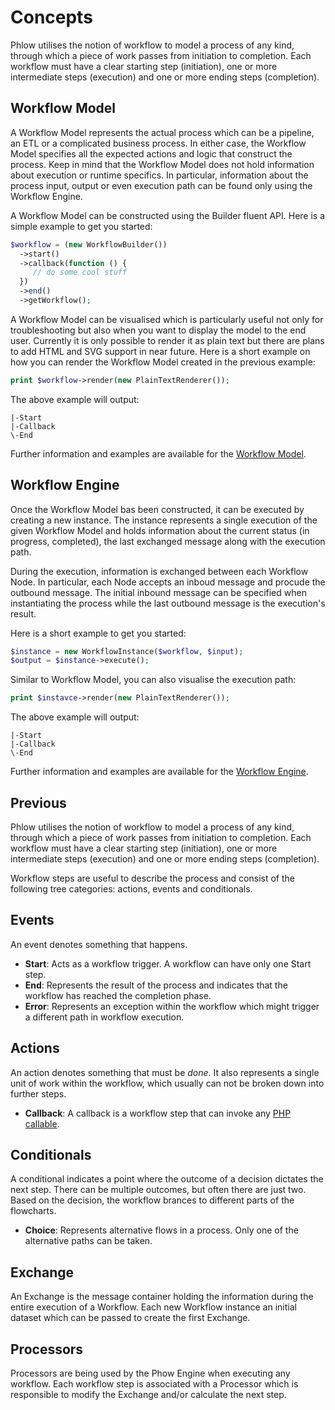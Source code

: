 # Concepts
Phlow utilises the notion of workflow to model a process of any kind, through which a piece of work passes from initiation to completion. Each workflow must have a clear starting step (initiation), one or more intermediate steps (execution) and one or more ending steps (completion).

## Workflow Model
A Workflow Model represents the actual process which can be a pipeline, an ETL or a complicated business process. In either case, the Workflow Model specifies all the expected actions and logic that construct the process. Keep in mind that the Workflow Model does not hold information about execution or runtime specifics. In particular, information about the process input, output or even execution path can be found only using the Workflow Engine.

A Workflow Model can be constructed using the Builder fluent API. Here is a simple example to get you started:

``` php
$workflow = (new WorkflowBuilder())
  ->start()
  ->callback(function () {
     // do some cool stuff
  })
  ->end()
  ->getWorkflow();
```

A Workflow Model can be visualised which is particularly useful not only for troubleshooting but also when you want to display the model to the end user. Currently it is only possible to render it as plain text but there are plans to add HTML and SVG support in near future. Here is a short example on how you can render the Workflow Model created in the previous example:

``` php
print $workflow->render(new PlainTextRenderer());
```

The above example will output:

```
|-Start
|-Callback
\-End
```
Further information and examples are available for the [Workflow Model](workflow-model.md).

## Workflow Engine
Once the Workflow Model bas been constructed, it can be executed by creating a new instance. The instance represents a single execution of the given Workflow Model and holds information about the current status (in progress, completed), the last exchanged message along with the execution path.

During the execution, information is exchanged between each Workflow Node. In particular, each Node accepts an inboud message and procude the outbound message. The initial inbound message can be specified when instantiating the process while the last outbound message is the execution's result.

Here is a short example to get you started:

``` php
$instance = new WorkflowInstance($workflow, $input);
$output = $instance->execute();
```

Similar to Workflow Model, you can also visualise the execution path:

``` php
print $instavce->render(new PlainTextRenderer());
```

The above example will output:

```
|-Start
|-Callback
\-End
```

Further information and examples are available for the [Workflow Engine](workflow-engine.md).

## Previous
Phlow utilises the notion of workflow to model a process of any kind, through which a piece of work passes from initiation to completion. Each workflow must have a clear starting step (initiation), one or more intermediate steps (execution) and one or more ending steps (completion).

Workflow steps are useful to describe the process and consist of the following tree categories: actions, events and conditionals.  

## Events
An event denotes something that happens. 

* **Start**: Acts as a workflow trigger. A workflow can have only one Start step.
* **End**: Represents the result of the process and indicates that the workflow has reached the completion phase.  
* **Error**: Represents an exception within the workflow which might trigger a different path in workflow execution.

## Actions
An action denotes something that must be _done_. It also represents a single unit of work within the workflow, which usually can not be broken down into further steps.

* **Callback**: A callback is a workflow step that can invoke any [PHP callable](http://php.net/manual/en/language.types.callable.php).

## Conditionals
A conditional indicates a point where the outcome of a decision dictates the next step. There can be multiple outcomes, but often there are just two. Based on the decision, the workflow brances to different parts of the flowcharts.

* **Choice**: Represents alternative flows in a process. Only one of the alternative paths can be taken.

## Exchange
An Exchange is the message container holding the information during the entire execution of a Workflow. Each new Workflow instance an initial dataset which can be passed to create the first Exchange.

## Processors
Processors are being used by the Phow Engine when executing any workflow. Each workflow step is associated with a Processor which is responsible to modify the Exchange and/or calculate the next step.
